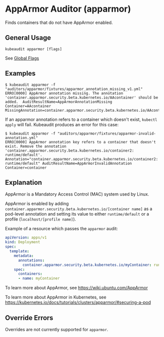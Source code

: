 # AppArmor Auditor (apparmor)

Finds containers that do not have AppArmor enabled.

## General Usage

```
kubeaudit apparmor [flags]
```

See [Global Flags](/README.md#global-flags)

## Examples

```
$ kubeaudit apparmor -f "auditors/apparmor/fixtures/apparmor_annotation_missing_v1.yml"
ERRO[0000] AppArmor annotation missing. The annotation 'container.apparmor.security.beta.kubernetes.io/AAcontainer' should be added.  AuditResultName=AppArmorAnnotationMissing Container=AAcontainer MissingAnnotation=container.apparmor.security.beta.kubernetes.io/AAcontainer
```

If an apparmor annotation refers to a container which doesn't exist, `kubectl apply` will fail. Kubeaudit produces an error for this case:

```
$ kubeaudit apparmor -f "auditors/apparmor/fixtures/apparmor-invalid-annotation.yml"
ERRO[0000] AppArmor annotation key refers to a container that doesn't exist. Remove the annotation 'container.apparmor.security.beta.kubernetes.io/container2: runtime/default'.  Annotation="container.apparmor.security.beta.kubernetes.io/container2: runtime/default" AuditResultName=AppArmorInvalidAnnotation Container=container
```

## Explanation

AppArmor is a Mandatory Access Control (MAC) system used by Linux.

AppArmor is enabled by adding `container.apparmor.security.beta.kubernetes.io/[container name]` as a pod-level annotation and setting its value to either `runtime/default` or a profile (`localhost/[profile name]`).

Example of a resource which passes the `apparmor` audit:
```yaml
apiVersion: apps/v1
kind: Deployment
spec:
  template:
    metadata:
      annotations:
        container.apparmor.security.beta.kubernetes.io/myContainer: runtime/default
    spec:
      containers:
      - name: myContainer
```

To learn more about AppArmor, see https://wiki.ubuntu.com/AppArmor

To learn more about AppArmor in Kubernetes, see https://kubernetes.io/docs/tutorials/clusters/apparmor/#securing-a-pod

## Override Errors

Overrides are not currently supported for `apparmor`.

